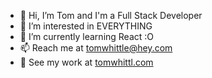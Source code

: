 - 👋 Hi, I’m Tom and I'm a Full Stack Developer
- 👀 I’m interested in EVERYTHING
- 🌱 I’m currently learning React :O
- 📫 Reach me at tomwhittle@hey.com
- 👾 See my work at <a href="https://tomwhittl.com/" target="_blank">tomwhittl.com</a>
